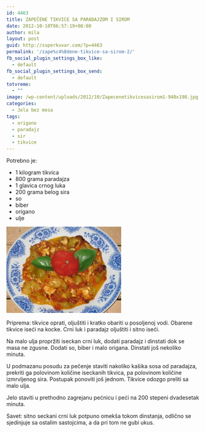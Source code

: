 ```yaml
---
id: 4463
title: ZAPEČENE TIKVICE SA PARADAJZOM I SIROM
date: 2012-10-10T06:57:19+00:00
author: mila
layout: post
guid: http://superkuvar.com/?p=4463
permalink: '/zape%c4%8dene-tikvice-sa-sirom-2/'
fb_social_plugin_settings_box_like:
  - default
fb_social_plugin_settings_box_send:
  - default
totvreme:
  - ""
image: /wp-content/uploads/2012/10/Zapecenetikvicesasirom1-940x198.jpg
categories:
  - Jela bez mesa
tags:
  - origano
  - paradajz
  - sir
  - tikvice
---
```

Potrebno je:

  * 1 kilogram tikvica
  * 800 grama paradajza
  * 1 glavica crnog luka
  * 200 grama belog sira
  * so
  * biber
  * origano
  * ulje

<img class="alignnone size-medium wp-image-4464" title="Zapecenetikvicesasirom" src="/wp-content/uploads/2012/10/Zapecenetikvicesasirom1-300x225.jpg" alt="" width="300" height="225" /> 

Priprema: tikvice oprati, oljuštiti i kratko obariti u posoljenoj vodi. Obarene tikvice iseći na kocke. Crni luk i paradajz oljuštiti i sitno iseći.

Na malo ulja propržiti iseckan crni luk, dodati paradajz i dinstati dok se masa ne zgusne. Dodati so, biber i malo origana. Dinstati još nekoliko minuta.

U podmazanu posudu za pečenje staviti nakoliko kašika sosa od paradajza, prekriti ga polovinom količine iseckanih tikvica, pa polovinom količine izmrvljenog sira. Postupak ponoviti još jednom. Tikvice odozgo preliti sa malo ulja.

Jelo staviti u prethodno zagrejanu pećnicu i peći na 200 stepeni dvadesetak minuta.

Savet: sitno seckani crni luk potpuno omekša tokom dinstanja, odlično se sjedinjuje sa ostalim sastojcima, a da pri tom ne gubi ukus.
